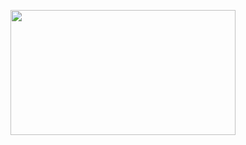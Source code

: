<p align="center">
  <a href="https://github.com/ivijs/ivi" title="ivi - javascript (TypeScript) web UI library"><img width="360" height="200" src="https://ivijs.github.io/logo.png"></a>
</p>
